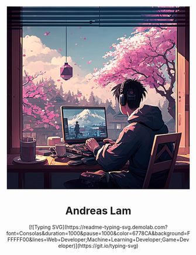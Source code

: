 <p align="center">
    <img src="Avatar.png" width="500" height="500">
</p>
<h1 align="center">
    Andreas Lam
</h1>

<p align="center">
[![Typing SVG](https://readme-typing-svg.demolab.com?font=Consolas&duration=1000&pause=1000&color=6778CA&background=FFFFFF00&lines=Web+Developer;Machine+Learning+Developer;Game+Developer)](https://git.io/typing-svg)
</p>
